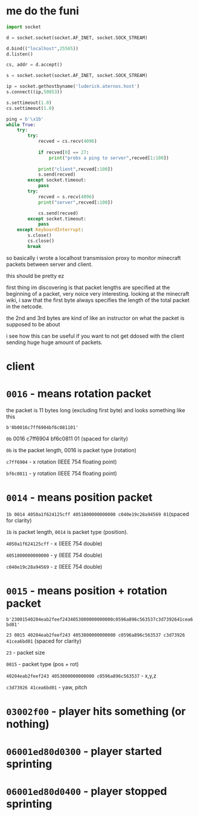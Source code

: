# me do the funi 

```py
import socket

d = socket.socket(socket.AF_INET, socket.SOCK_STREAM)

d.bind(("localhost",25565))
d.listen()

cs, addr = d.accept()

s = socket.socket(socket.AF_INET, socket.SOCK_STREAM)

ip = socket.gethostbyname('luderick.aternos.host')
s.connect((ip,50853))

s.settimeout(1.0)
cs.settimeout(1.0)

ping = b'\x1b'
while True:
    try:
        try:
            recved = cs.recv(4096)
            
            if recved[0] == 27:
                print("probs a ping to server",recved[1:100])
                
            print("client",recved[:100])
            s.send(recved)
        except socket.timeout:
            pass
        try:
            recved = s.recv(4096)
            print("server",recved[:100])

            cs.send(recved)
        except socket.timeout:
            pass
    except KeyboardInterrupt:
        s.close()
        cs.close()
        break
```
so basically i wrote a localhost transmission proxy to monitor minecraft packets between server and client.


this should be pretty ez 


first thing im discovering is that packet lengths are specified at the beginning of a packet, very noice very interesting. looking at the minecraft wiki, i saw that the first byte always specifies the length of the total packet in the netcode.

the 2nd and 3rd bytes are kind of like an instructor on what the packet is supposed to be about

i see how this can be useful if you want to not get ddosed with the client sending huge huge amount of packets.

# client 
# `0016` - means rotation packet

the packet is 11 bytes long (excluding first byte) and looks something like this

`b'0b0016c7ff6904bf6c081101'`

`0b` 0016 c7ff6904 bf6c0811 01 (spaced for clarity)

`0b` is the packet length, 0016 is packet type (rotation)

`c7ff6904` - x rotation (IEEE 754 floating point)

`bf6c0811` - y rotation (IEEE 754 floating point)

# `0014` - means position packet

`1b 0014 4050a1f624125cff 4051800000000000 c040e19c28a94569 01`(spaced for clarity)

`1b` is packet length, `0014` is packet type (position).

`4050a1f624125cff` - x (IEEE 754 double)

`4051800000000000` - y (IEEE 754 double)

`c040e19c28a94569` - z (IEEE 754 double)

# `0015` - means position + rotation packet

`b'23001540204eab2feef2434053800000000000c0596a896c563537c3d7392641cea6bd01'`

`23 0015 40204eab2feef243 4053800000000000 c0596a896c563537 c3d73926 41cea6bd01` (spaced for clarity)

`23` - packet size

`0015` - packet type (pos + rot)


`40204eab2feef243 4053800000000000 c0596a896c563537` - x,y,z

`c3d73926 41cea6bd01` - yaw, pitch

# `03002f00` - player hits something (or nothing)

# `06001ed80d0300` - player started sprinting

# `06001ed80d0400` - player stopped sprinting




